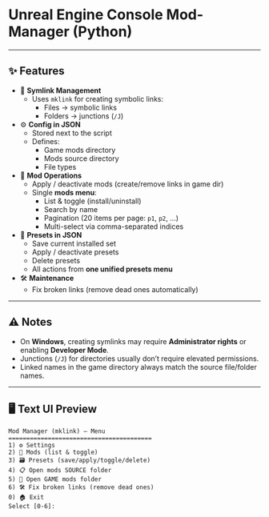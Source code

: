 # Unreal Engine Console Mod-Manager (Python)

---

## ✨ Features

- 🔗 **Symlink Management**  
  - Uses `mklink` for creating symbolic links:  
    - Files → symbolic links  
    - Folders → junctions (`/J`)  
- ⚙️ **Config in JSON**  
  - Stored next to the script  
  - Defines:  
    - Game mods directory  
    - Mods source directory  
    - File types  
- 🔄 **Mod Operations**  
  - Apply / deactivate mods (create/remove links in game dir)  
  - Single **mods menu**:  
    - List & toggle (install/uninstall)
    - Search by name
    - Pagination (20 items per page: `p1`, `p2`, …)  
    - Multi-select via comma-separated indices  
- 📂 **Presets in JSON**  
  - Save current installed set  
  - Apply / deactivate presets  
  - Delete presets  
  - All actions from **one unified presets menu**  
- 🛠️ **Maintenance**  
  - Fix broken links (remove dead ones automatically)  

---

## ⚠️ Notes

- On **Windows**, creating symlinks may require **Administrator rights** or enabling **Developer Mode**.  
- Junctions (`/J`) for directories usually don’t require elevated permissions.  
- Linked names in the game directory always match the source file/folder names.  

---

## 🖥️ Text UI Preview

```text
Mod Manager (mklink) — Menu
========================================
1) ⚙️ Settings
2) 🔄 Mods (list & toggle)
3) 🗃️ Presets (save/apply/toggle/delete)
4) 📋 Open mods SOURCE folder
5) 📂 Open GAME mods folder
6) 🛠️ Fix broken links (remove dead ones)
0) 🏠 Exit
Select [0-6]:


